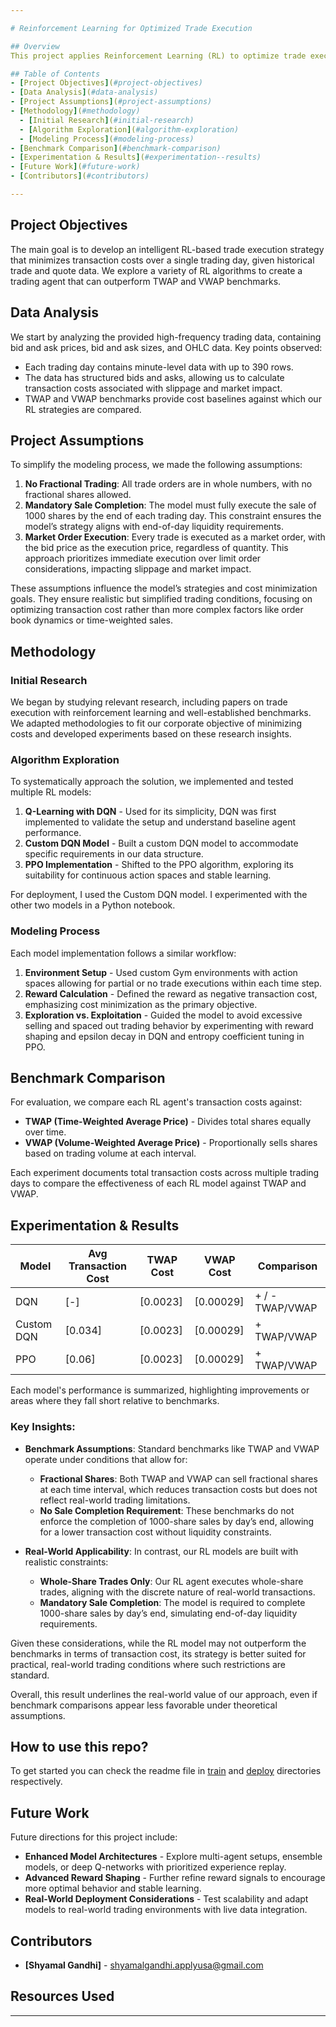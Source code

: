```yaml
---

# Reinforcement Learning for Optimized Trade Execution

## Overview
This project applies Reinforcement Learning (RL) to optimize trade execution strategies for minimizing transaction costs when selling a fixed quantity of shares in a day. This documentation outlines the steps and methodologies used, the algorithms implemented, and the experimental results compared against standard benchmarks (TWAP and VWAP).

## Table of Contents
- [Project Objectives](#project-objectives)
- [Data Analysis](#data-analysis)
- [Project Assumptions](#project-assumptions)
- [Methodology](#methodology)
  - [Initial Research](#initial-research)
  - [Algorithm Exploration](#algorithm-exploration)
  - [Modeling Process](#modeling-process)
- [Benchmark Comparison](#benchmark-comparison)
- [Experimentation & Results](#experimentation--results)
- [Future Work](#future-work)
- [Contributors](#contributors)

---
```


## Project Objectives
The main goal is to develop an intelligent RL-based trade execution strategy that minimizes transaction costs over a single trading day, given historical trade and quote data. We explore a variety of RL algorithms to create a trading agent that can outperform TWAP and VWAP benchmarks.

## Data Analysis
We start by analyzing the provided high-frequency trading data, containing bid and ask prices, bid and ask sizes, and OHLC data. Key points observed:
- Each trading day contains minute-level data with up to 390 rows.
- The data has structured bids and asks, allowing us to calculate transaction costs associated with slippage and market impact.
- TWAP and VWAP benchmarks provide cost baselines against which our RL strategies are compared.

## Project Assumptions
To simplify the modeling process, we made the following assumptions:
1. **No Fractional Trading**: All trade orders are in whole numbers, with no fractional shares allowed.
2. **Mandatory Sale Completion**: The model must fully execute the sale of 1000 shares by the end of each trading day. This constraint ensures the model’s strategy aligns with end-of-day liquidity requirements.
3. **Market Order Execution**: Every trade is executed as a market order, with the bid price as the execution price, regardless of quantity. This approach prioritizes immediate execution over limit order considerations, impacting slippage and market impact.

These assumptions influence the model’s strategies and cost minimization goals. They ensure realistic but simplified trading conditions, focusing on optimizing transaction cost rather than more complex factors like order book dynamics or time-weighted sales.

## Methodology

### Initial Research
We began by studying relevant research, including papers on trade execution with reinforcement learning and well-established benchmarks. We adapted methodologies to fit our corporate objective of minimizing costs and developed experiments based on these research insights.

### Algorithm Exploration
To systematically approach the solution, we implemented and tested multiple RL models:
1. **Q-Learning with DQN** - Used for its simplicity, DQN was first implemented to validate the setup and understand baseline agent performance.
2. **Custom DQN Model** - Built a custom DQN model to accommodate specific requirements in our data structure.
3. **PPO Implementation** - Shifted to the PPO algorithm, exploring its suitability for continuous action spaces and stable learning.


For deployment, I used the Custom DQN model. I experimented with the other two models in a Python notebook. 

### Modeling Process
Each model implementation follows a similar workflow:
1. **Environment Setup** - Used custom Gym environments with action spaces allowing for partial or no trade executions within each time step.
2. **Reward Calculation** - Defined the reward as negative transaction cost, emphasizing cost minimization as the primary objective.
3. **Exploration vs. Exploitation** - Guided the model to avoid excessive selling and spaced out trading behavior by experimenting with reward shaping and epsilon decay in DQN and entropy coefficient tuning in PPO.

## Benchmark Comparison
For evaluation, we compare each RL agent's transaction costs against:
- **TWAP (Time-Weighted Average Price)** - Divides total shares equally over time.
- **VWAP (Volume-Weighted Average Price)** - Proportionally sells shares based on trading volume at each interval.

Each experiment documents total transaction costs across multiple trading days to compare the effectiveness of each RL model against TWAP and VWAP.

## Experimentation & Results
| Model       | Avg Transaction Cost | TWAP Cost | VWAP Cost | Comparison      |
|-------------|----------------------|-----------|-----------|-----------------|
| DQN         | [-]               | [0.0023]    | [0.00029]    | + / - TWAP/VWAP |
| Custom DQN  | [0.034]               | [0.0023]    | [0.00029]    | + TWAP/VWAP |
| PPO         | [0.06]               | [0.0023]    | [0.00029]    | +  TWAP/VWAP |

Each model's performance is summarized, highlighting improvements or areas where they fall short relative to benchmarks.
### Key Insights:
- **Benchmark Assumptions**: Standard benchmarks like TWAP and VWAP operate under conditions that allow for:
  - **Fractional Shares**: Both TWAP and VWAP can sell fractional shares at each time interval, which reduces transaction costs but does not reflect real-world trading limitations.
  - **No Sale Completion Requirement**: These benchmarks do not enforce the completion of 1000-share sales by day’s end, allowing for a lower transaction cost without liquidity constraints.

- **Real-World Applicability**: In contrast, our RL models are built with realistic constraints:
  - **Whole-Share Trades Only**: Our RL agent executes whole-share trades, aligning with the discrete nature of real-world transactions.
  - **Mandatory Sale Completion**: The model is required to complete 1000-share sales by day’s end, simulating end-of-day liquidity requirements.

Given these considerations, while the RL model may not outperform the benchmarks in terms of transaction cost, its strategy is better suited for practical, real-world trading conditions where such restrictions are standard.

Overall, this result underlines the real-world value of our approach, even if benchmark comparisons appear less favorable under theoretical assumptions.

## How to use this repo?
To get started you can check the readme file in [train]([url](https://github.com/shyamal31/StockStrategyReinforcementLearning/blob/main/TRAIN/train.md)) and [deploy]([url](https://github.com/shyamal31/StockStrategyReinforcementLearning/blob/main/DEPLOY/deploy.md)) directories respectively. 

## Future Work
Future directions for this project include:
- **Enhanced Model Architectures** - Explore multi-agent setups, ensemble models, or deep Q-networks with prioritized experience replay.
- **Advanced Reward Shaping** - Further refine reward signals to encourage more optimal behavior and stable learning.
- **Real-World Deployment Considerations** - Test scalability and adapt models to real-world trading environments with live data integration.

## Contributors
- **[Shyamal Gandhi]** - [shyamalgandhi.applyusa@gmail.com](mailto:shyamalgandhi.applyusa@gmail.com)

## Resources Used


---
